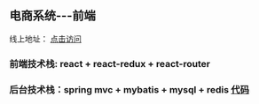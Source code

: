 ## 电商系统---前端
线上地址： [点击访问](https://kkfrank.github.io/admin-portal/build/index.html#/)


### 前端技术栈: react + react-redux + react-router
### 后台技术栈：spring mvc + mybatis + mysql + redis [代码](https://github.com/kkfrank/mmall-backend)


